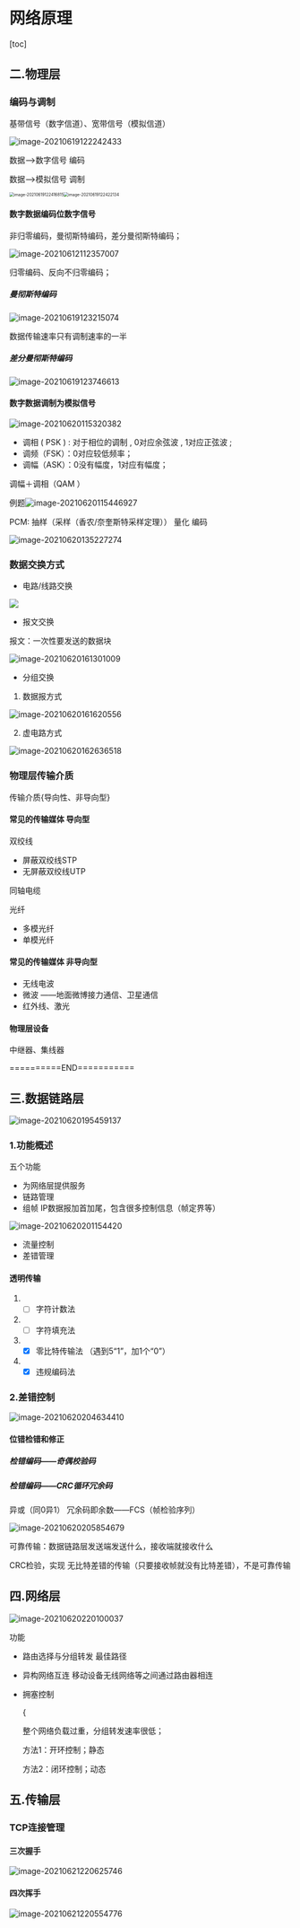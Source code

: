 # 网络原理

[toc]

## 二.物理层

### 编码与调制

基带信号（数字信道）、宽带信号（模拟信道）

![image-20210619122242433](C:\Users\Administrator\AppData\Roaming\Typora\typora-user-images\image-20210619122242433.png)

数据——>数字信号 编码

数据——>模拟信号 调制

<img src="C:\Users\Administrator\AppData\Roaming\Typora\typora-user-images\image-20210619122416815.png" alt="image-20210619122416815" style="zoom:50%;" /><img src="C:\Users\Administrator\AppData\Roaming\Typora\typora-user-images\image-20210619122422134.png" alt="image-20210619122422134" style="zoom:50%;" />

#### 数字数据编码位数字信号

非归零编码，曼彻斯特编码，差分曼彻斯特编码；

![image-20210612112357007](C:\Users\Administrator\AppData\Roaming\Typora\typora-user-images\image-20210612112357007.png)

归零编码、反向不归零编码；

##### 曼彻斯特编码

![image-20210619123215074](C:\Users\Administrator\AppData\Roaming\Typora\typora-user-images\image-20210619123215074.png)

数据传输速率只有调制速率的一半

##### 差分曼彻斯特编码

![image-20210619123746613](C:\Users\Administrator\AppData\Roaming\Typora\typora-user-images\image-20210619123746613.png)

#### 数字数据调制为模拟信号

![image-20210620115320382](C:\Users\Administrator\AppData\Roaming\Typora\typora-user-images\image-20210620115320382.png)

* 调相 ( PSK ) : 对于相位的调制 , 0对应余弦波 , 1对应正弦波 ;
* 调频（FSK）：0对应较低频率；
* 调幅（ASK）：0没有幅度，1对应有幅度；

调幅＋调相（QAM ）

例题![image-20210620115446927](C:\Users\Administrator\AppData\Roaming\Typora\typora-user-images\image-20210620115446927.png)

PCM: 抽样（采样（香农/奈奎斯特采样定理）） 量化 编码

![image-20210620135227274](C:\Users\Administrator\AppData\Roaming\Typora\typora-user-images\image-20210620135227274.png)

### 数据交换方式

* 电路/线路交换

![](C:\Users\Administrator\AppData\Roaming\Typora\typora-user-images\image-20210620160922329.png)

* 报文交换

报文：一次性要发送的数据块

![image-20210620161301009](C:\Users\Administrator\AppData\Roaming\Typora\typora-user-images\image-20210620161301009.png)

* 分组交换

1. 数据报方式

![image-20210620161620556](C:\Users\Administrator\AppData\Roaming\Typora\typora-user-images\image-20210620161620556.png)

2. 虚电路方式

![image-20210620162636518](C:\Users\Administrator\AppData\Roaming\Typora\typora-user-images\image-20210620162636518.png)

### 物理层传输介质

传输介质{导向性、非导向型}

#### 常见的传输媒体 导向型

双绞线

* 屏蔽双绞线STP
* 无屏蔽双绞线UTP

同轴电缆

光纤

+ 多模光纤
+ 单模光纤

#### 常见的传输媒体 非导向型

+ 无线电波
+ 微波 ——地面微博接力通信、卫星通信
+ 红外线、激光

#### 物理层设备

中继器、集线器

==========END===========

## 三.数据链路层

![image-20210620195459137](C:\Users\Administrator\AppData\Roaming\Typora\typora-user-images\image-20210620195459137.png)



### 1.功能概述

五个功能

+ 为网络层提供服务
+ 链路管理
+ 组帧 IP数据报加首加尾，包含很多控制信息（帧定界等）

![image-20210620201154420](C:\Users\Administrator\AppData\Roaming\Typora\typora-user-images\image-20210620201154420.png)

+ 流量控制
+ 差错管理

#### 透明传输

1. - [ ] 字符计数法
2. - [ ] 字符填充法
3. - [x] 零比特传输法 （遇到5“1”，加1个“0”）
4. - [x] 违规编码法

### 2.差错控制

![image-20210620204634410](C:\Users\Administrator\AppData\Roaming\Typora\typora-user-images\image-20210620204634410.png)

#### 位错检错和修正

##### 检错编码——奇偶校验码

##### 检错编码——CRC循环冗余码

异或（同0异1） 冗余码即余数——FCS（帧检验序列）

![image-20210620205854679](C:\Users\Administrator\AppData\Roaming\Typora\typora-user-images\image-20210620205854679.png)

 可靠传输：数据链路层发送端发送什么，接收端就接收什么

CRC检验，实现 无比特差错的传输（只要接收帧就没有比特差错），不是可靠传输

## 四.网络层

![image-20210620220100037](C:\Users\Administrator\AppData\Roaming\Typora\typora-user-images\image-20210620220100037.png)

功能

+ 路由选择与分组转发 最佳路径

+ 异构网络互连 移动设备无线网络等之间通过路由器相连

+ 拥塞控制 

  {

  整个网络负载过重，分组转发速率很低；

  方法1：开环控制；静态

  方法2：闭环控制；动态

## 五.传输层

### TCP连接管理

#### 三次握手

![image-20210621220625746](C:\Users\Administrator\AppData\Roaming\Typora\typora-user-images\image-20210621220625746.png)

#### 四次挥手

![image-20210621220554776](C:\Users\Administrator\AppData\Roaming\Typora\typora-user-images\image-20210621220554776.png)

